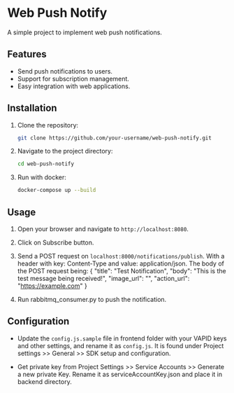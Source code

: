 # Web Push Notify

A simple project to implement web push notifications.

## Features

- Send push notifications to users.
- Support for subscription management.
- Easy integration with web applications.

## Installation

1. Clone the repository:
    ```bash
    git clone https://github.com/your-username/web-push-notify.git
    ```
2. Navigate to the project directory:
    ```bash
    cd web-push-notify
    ```
3. Run with docker:
    ```bash
    docker-compose up --build
    ```

## Usage

1. Open your browser and navigate to `http://localhost:8080`.

2. Click on Subscribe button.

3. Send a POST request on `localhost:8000/notifications/publish`.
With a header with key: Content-Type and value: application/json.
The body of the POST request being:
{
  "title": "Test Notification",
  "body": "This is the test message being received!",
  "image_url": "",
  "action_url": "https://example.com"
}

4. Run rabbitmq_consumer.py to push the notification.

## Configuration

- Update the `config.js.sample` file in frontend folder with your VAPID keys and other settings, and rename it as `config.js`. It is found under Project settings >> General >> SDK setup and configuration.

- Get private key from Project Settings >> Service Accounts >> Generate a new private Key. Rename it as serviceAccountKey.json and place it in backend directory.

